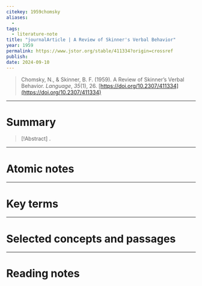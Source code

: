 ```yaml
---
citekey: 1959chomsky
aliases:
  - 
tags:
  - literature-note
title: "journalArticle | A Review of Skinner's Verbal Behavior"
year: 1959
permalink: https://www.jstor.org/stable/411334?origin=crossref
publish:
date: 2024-09-10
---
```

> Chomsky, N., & Skinner, B. F. (1959). A Review of Skinner’s Verbal Behavior. _Language_, _35_(1), 26. [https://doi.org/10.2307/411334](https://doi.org/10.2307/411334)

---

# Summary

> [!Abstract]
>.


---

# Atomic notes

---

# Key terms

---

# Selected concepts and passages

---

# Reading notes

